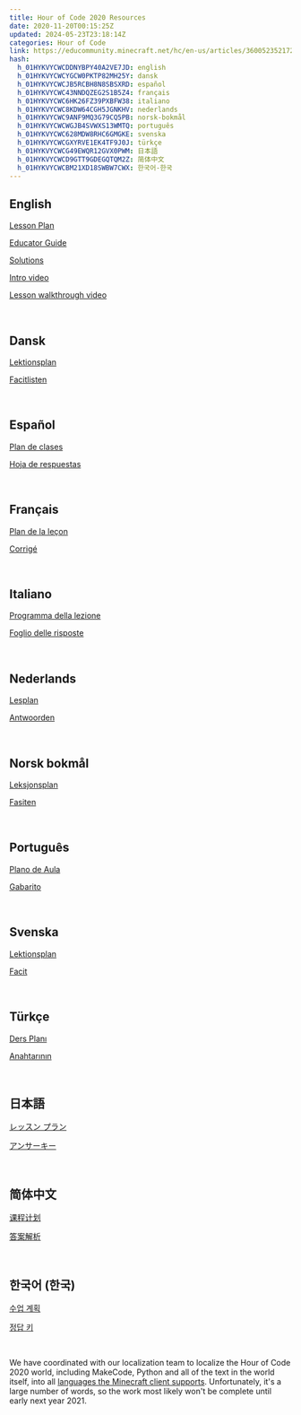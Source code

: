 ```yaml
---
title: Hour of Code 2020 Resources
date: 2020-11-20T00:15:25Z
updated: 2024-05-23T23:18:14Z
categories: Hour of Code
link: https://educommunity.minecraft.net/hc/en-us/articles/360052352172-Hour-of-Code-2020-Resources
hash:
  h_01HYKVYCWCDDNYBPY40A2VE7JD: english
  h_01HYKVYCWCYGCW0PKTP82MH25Y: dansk
  h_01HYKVYCWCJB5RCBH8N8SBSXRD: español
  h_01HYKVYCWC43NNDQZEG2S1B5Z4: français
  h_01HYKVYCWC6HK26FZ39PXBFW38: italiano
  h_01HYKVYCWC8KDW64CGH5JGNKHV: nederlands
  h_01HYKVYCWC9ANF9MQ3G79CQ5PB: norsk-bokmål
  h_01HYKVYCWCWGJB4SVWXS13WMTQ: português
  h_01HYKVYCWC628MDW8RHC6GMGKE: svenska
  h_01HYKVYCWCGXYRVE1EK4TF9J0J: türkçe
  h_01HYKVYCWCG49EWQR12GVX0PWM: 日本語
  h_01HYKVYCWCD9GTT9GDEGQTQM2Z: 简体中文
  h_01HYKVYCWCBM21XD18SWBW7CWX: 한국어-한국
---
```


## English

[Lesson Plan](https://aka.ms/HOCLesson2020)

[Educator Guide](https://aka.ms/HOCEducatorGuide2020)

[Solutions](https://aka.ms/HoCAnswers2020)

[Intro video](https://aka.ms/HOCTrailer2020)

[Lesson walkthrough video](https://aka.ms/HoCWalkThru2020)

 

## Dansk

[Lektionsplan](https://aka.ms/HOCEducatorGuide2020_dk)

[Facitlisten](https://aka.ms/HOCSolutions2020_dk)

 

## Español

[Plan de clases](https://aka.ms/HOCEducatorGuide2020_mx)

[Hoja de respuestas](https://aka.ms/HOCSolutions2020_mx)

 

## Français

[Plan de la leçon](https://aka.ms/HOCEducatorGuide2020_ca)

[Corrigé](https://aka.ms/HOCSolutions2020_ca)

 

## Italiano

[Programma della lezione](https://aka.ms/HOCEducatorGuide2020_it)

[Foglio delle risposte](https://aka.ms/HOCSolutions2020_it)

 

## Nederlands 

[Lesplan](https://aka.ms/HOCEducatorGuide2020_nl)

[Antwoorden](https://aka.ms/HOCSolutions2020_nl)

 

## Norsk bokmål

[Leksjonsplan](https://aka.ms/HOCEducatorGuide2020_no)

[Fasiten](https://aka.ms/HOCSolutions2020_no)

 

## Português

[Plano de Aula](https://aka.ms/HOCEducatorGuide2020_br)

[Gabarito](https://aka.ms/HOCSolutions2020_br)

 

## Svenska

[Lektionsplan](https://aka.ms/HOCEducatorGuide2020_se)

[Facit](https://aka.ms/HOCSolutions2020_se)

 

## Türkçe

[Ders Planı](https://aka.ms/HOCEducatorGuide2020_tr)

[Anahtarının](https://aka.ms/HOCSolutions2020_tr)

 

## 日本語

[レッスン プラン](https://aka.ms/HOCEducatorGuide2020_jp)

[アンサーキー](https://aka.ms/HOCSolutions2020_jp)

 

## 简体中文

[课程计划](https://aka.ms/HOCEducatorGuide2020_cn)

[答案解析](https://aka.ms/HOCSolutions2020_cn)

 

## 한국어 (한국)

[수업 계획](https://aka.ms/HOCEducatorGuide2020_kr)

[정답 키](https://aka.ms/HOCSolutions2020_kr)

 

We have coordinated with our localization team to localize the Hour of Code 2020 world, including MakeCode, Python and all of the text in the world itself, into all [languages the Minecraft client supports](../Get-Started/Language-Availability.md "https://educommunity.minecraft.net/hc/en-us/articles/360047556731"). Unfortunately, it's a large number of words, so the work most likely won't be complete until early next year 2021.
